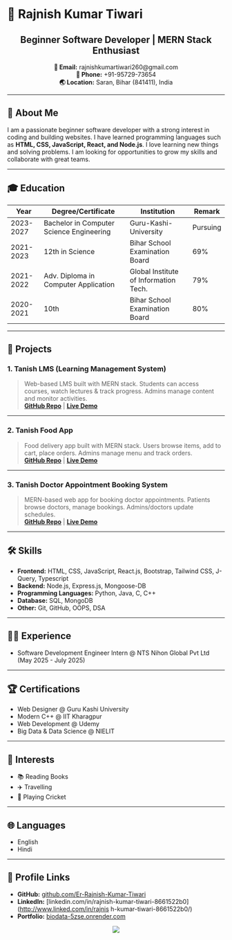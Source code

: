 # 🚀 Rajnish Kumar Tiwari

<div align="center">

  <h2>Beginner Software Developer | MERN Stack Enthusiast</h2>
  <p>
    <b>📧 Email:</b> rajnishkumartiwari260@gmail.com <br>
    <b>📱 Phone:</b> +91-95729-73654 <br>
    <b>🌏 Location:</b> Saran, Bihar (841411), India <br>
  </p>
</div>

---

## 👋 About Me

I am a passionate beginner software developer with a strong interest in coding and building websites. I have learned programming languages such as **HTML, CSS, JavaScript, React, and Node.js**. I love learning new things and solving problems. I am looking for opportunities to grow my skills and collaborate with great teams.

---

## 🎓 Education

| Year         | Degree/Certificate                            | Institution                            | Remark         |
|--------------|-----------------------------------------------|----------------------------------------|---------------|
| 2023-2027    | Bachelor in Computer Science Engineering      | Guru-Kashi-University                  | Pursuing      |
| 2021-2023    | 12th in Science                              | Bihar School Examination Board          | 69%           |
| 2021-2022    | Adv. Diploma in Computer Application         | Global Institute of Information Tech.   | 79%           |
| 2020-2021    | 10th                                         | Bihar School Examination Board          | 80%           |

---

## 💼 Projects

### 1. Tanish LMS (Learning Management System)  
> Web-based LMS built with MERN stack. Students can access courses, watch lectures & track progress. Admins manage content and monitor activities.  
> **[GitHub Repo](https://github.com/Er-Rajnish-Kumar-Tiwari/LMS/)** | **[Live Demo](https://lms-786c.onrender.com/)**

---

### 2. Tanish Food App  
> Food delivery app built with MERN stack. Users browse items, add to cart, place orders. Admins manage menu and track orders.  
> **[GitHub Repo](https://github.com/Er-Rajnish-Kumar-Tiwari/Food)** | **[Live Demo](https://food-fronted.onrender.com/)**

---

### 3. Tanish Doctor Appointment Booking System  
> MERN-based web app for booking doctor appointments. Patients browse doctors, manage bookings. Admins/doctors update schedules.  
> **[GitHub Repo](https://github.com/Er-Rajnish-Kumar-Tiwari/DABS/)** | **[Live Demo](https://doctor-booking-system-jdde.onrender.com/)**

---

## 🛠️ Skills

- **Frontend:** HTML, CSS, JavaScript, React.js, Bootstrap, Tailwind CSS, J-Query, Typescript
- **Backend:** Node.js, Express.js, Mongoose-DB
- **Programming Languages:** Python, Java, C, C++
- **Database:** SQL, MongoDB
- **Other:** Git, GitHub, OOPS, DSA

---

## 👨‍💻 Experience

- Software Development Engineer Intern @ NTS Nihon Global Pvt Ltd (May 2025 - July 2025)

---

## 🏆 Certifications

- Web Designer @ Guru Kashi University
- Modern C++ @ IIT Kharagpur
- Web Development @ Udemy
- Big Data & Data Science @ NIELIT

---

## 🌟 Interests

- 📚 Reading Books
- ✈️ Travelling
- 🏏 Playing Cricket

---

## 🌐 Languages

- English
- Hindi

---

## 📂 Profile Links

- **GitHub:** [github.com/Er-Rajnish-Kumar-Tiwari](https://github.com/Er-Rajnish-Kumar-Tiwari/)
- **LinkedIn:** [linkedin.com/in/rajnish-kumar-tiwari-8661522b0](http://www.linked.com/in/rajnis h-kumar-tiwari-8661522b0/)
- **Portfolio:** [biodata-5zse.onrender.com](https://biodata-5zse.onrender.com/)


<div align="center">
  <img src="https://capsule-render.vercel.app/api?type=wave&color=gradient&height=100&section=footer&text=Thanks+for+visiting!&fontSize=30"/>
</div>
